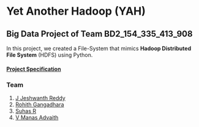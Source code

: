 # Yet Another Hadoop (YAH)

## Big Data Project of **Team BD2_154_335_413_908**
In this project, we created a File-System that mimics **Hadoop Distributed File System** (HDFS) using Python.

#### [Project Specification](https://cloud-computing-big-data.github.io/yah)

### Team

1. [J Jeshwanth Reddy](https://github.com/jeshwanthreddy13)
2. [Rohith Gangadhara](https://github.com/Rohith-G1024)
3. [Suhas R](https://github.com/Suhasr76)
4. [V Manas Advaith](https://github.com/ManasAdvaith)


